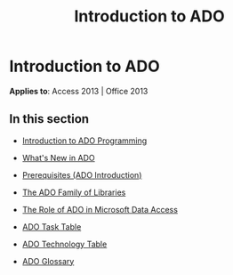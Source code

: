 ﻿---
title: Introduction to ADO
TOCTitle: Introduction to ADO
ms:assetid: bda4ab68-6a04-4896-9310-6287452c99f4
ms:mtpsurl: https://msdn.microsoft.com/library/JJ249917(v=office.15)
ms:contentKeyID: 48547441
ms.date: 09/18/2015
mtps_version: v=office.15
---

# Introduction to ADO


**Applies to**: Access 2013 | Office 2013

## In this section

  - [Introduction to ADO Programming](introduction-to-ado-programming.md)

  - [What's New in ADO](what-s-new-in-ado.md)

  - [Prerequisites (ADO Introduction)](prerequisites-ado-introduction.md)

  - [The ADO Family of Libraries](the-ado-family-of-libraries.md)

  - [The Role of ADO in Microsoft Data Access](the-role-of-ado-in-microsoft-data-access.md)

  - [ADO Task Table](ado-task-table.md)

  - [ADO Technology Table](ado-technology-table.md)

  - [ADO Glossary](ado-glossary.md)

